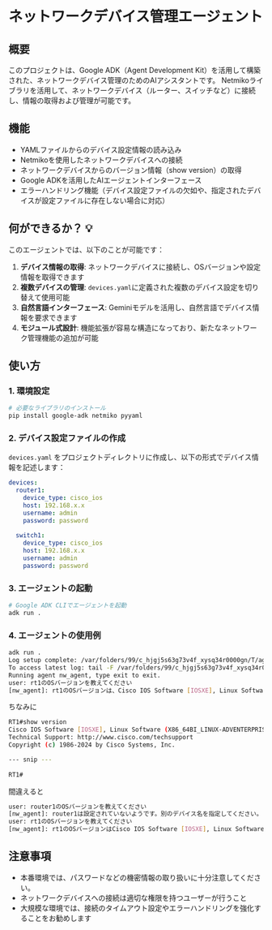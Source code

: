 # ネットワークデバイス管理エージェント

## 概要

このプロジェクトは、Google ADK（Agent Development Kit）を活用して構築された、ネットワークデバイス管理のためのAIアシスタントです。
Netmikoライブラリを活用して、ネットワークデバイス（ルーター、スイッチなど）に接続し、情報の取得および管理が可能です。

## 機能

- YAMLファイルからのデバイス設定情報の読み込み
- Netmikoを使用したネットワークデバイスへの接続
- ネットワークデバイスからのバージョン情報（show version）の取得
- Google ADKを活用したAIエージェントインターフェース
- エラーハンドリング機能（デバイス設定ファイルの欠如や、指定されたデバイスが設定ファイルに存在しない場合に対応）

## 何ができるか？ 💡

このエージェントでは、以下のことが可能です：

1. **デバイス情報の取得**: ネットワークデバイスに接続し、OSバージョンや設定情報を取得できます
2. **複数デバイスの管理**: `devices.yaml`に定義された複数のデバイス設定を切り替えて使用可能
3. **自然言語インターフェース**: Geminiモデルを活用し、自然言語でデバイス情報を要求できます
4. **モジュール式設計**: 機能拡張が容易な構造になっており、新たなネットワーク管理機能の追加が可能

## 使い方

### 1. 環境設定

```bash
# 必要なライブラリのインストール
pip install google-adk netmiko pyyaml
```

### 2. デバイス設定ファイルの作成

`devices.yaml` をプロジェクトディレクトリに作成し、以下の形式でデバイス情報を記述します：

```yaml
devices:
  router1:
    device_type: cisco_ios
    host: 192.168.x.x
    username: admin
    password: password
  
  switch1:
    device_type: cisco_ios
    host: 192.168.x.x
    username: admin
    password: password
```

### 3. エージェントの起動

```bash
# Google ADK CLIでエージェントを起動
adk run .
```

### 4. エージェントの使用例

```bash
adk run .
Log setup complete: /var/folders/99/c_hjgj5s63g73v4f_xysq34r0000gn/T/agents_log/agent.20250415_094423.log
To access latest log: tail -F /var/folders/99/c_hjgj5s63g73v4f_xysq34r0000gn/T/agents_log/agent.latest.log
Running agent nw_agent, type exit to exit.
user: rt1のOSバージョンを教えてください
[nw_agent]: rt1のOSバージョンは、Cisco IOS Software [IOSXE], Linux Software (X86_64BI_LINUX-ADVENTERPRISEK9-M), Version 17.15.1です。
```

ちなみに

```bash
RT1#show version 
Cisco IOS Software [IOSXE], Linux Software (X86_64BI_LINUX-ADVENTERPRISEK9-M), Version 17.15.1, RELEASE SOFTWARE (fc4)
Technical Support: http://www.cisco.com/techsupport
Copyright (c) 1986-2024 by Cisco Systems, Inc.

--- snip ---
          
RT1#
```

間違えると

```bash
user: router1のOSバージョンを教えてください
[nw_agent]: router1は設定されていないようです。別のデバイス名を指定してください。
user: rt1のOSバージョンを教えてください
[nw_agent]: rt1のOSバージョンはCisco IOS Software [IOSXE], Linux Software (X86_64BI_LINUX-ADVENTERPRISEK9-M), Version 17.15.1です。
```

## 注意事項

- 本番環境では、パスワードなどの機密情報の取り扱いに十分注意してください。
- ネットワークデバイスへの接続は適切な権限を持つユーザーが行うこと
- 大規模な環境では、接続のタイムアウト設定やエラーハンドリングを強化することをお勧めします
